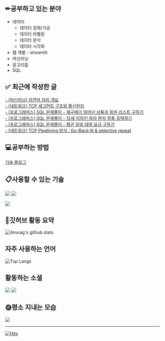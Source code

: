 
## ✏공부하고 있는 분야
* 데이터
  * 데이터 정재/가공
  * 데이터 라벨링
  * 데이터 분석
  * 데이터 시각화
* 웹 개발 - streamlit
* 머신러닝
* 알고리즘
* SQL

## ✅ 최근에 작성한 글
[- [머신러닝] 자연어 처리 개요](https://whdgus928.tistory.com/82) <br/>
[- [네트워크] TCP 세그먼트 구조와 통신원리](https://whdgus928.tistory.com/81) <br/>
[- [프로그래머스] SQL 문제풀이 - 재구매가 일어난 상품과 회원 리스트 구하기](https://whdgus928.tistory.com/80) <br/>
[- [프로그래머스] SQL 문제풀이 - 12세 이하인 여자 환자 목록 출력하기](https://whdgus928.tistory.com/79) <br/>
[- [프로그래머스] SQL 문제풀이 - 평균 일일 대여 요금 구하기](https://whdgus928.tistory.com/78) <br/>
[- [네트워크] TCP Pipelining 방식 : Go-Back-N & selective repeat](https://whdgus928.tistory.com/77) <br/>

## 💻공부하는 방법
[기술 블로그](https://whdgus928.tistory.com/)

## 📋사용할 수 있는 기술
<img src="https://img.shields.io/badge/Python-gray?style=flat&logo=Python&logoColor=3776AB"> <img src="https://img.shields.io/badge/Java-007396?style=flat&logo=Java&logoColor=white">

<img src="https://img.shields.io/badge/mysql-4479A1?style=flat&logo=mysql&logoColor=white">

## 📃깃허브 활동 요약
![Anurag's github stats](https://github-readme-stats.vercel.app/api?username=whdgus928&show_icons=true&theme=vue )

## 자주 사용하는 언어
![Top Langs](https://github-readme-stats.vercel.app/api/top-langs/?username=whdgus928&layout=compact&theme=vue)

## 활동하는 소셜
<a href="https://career.programmers.co.kr/pr/whdgus928_1461"><img src="https://img.shields.io/badge/-programmers-blue?style=flat"/></a>
<a href="https://whdgus928.tistory.com/"><img src="https://img.shields.io/badge/Tistory-000000?style=flat&logo=tistory&logoColor=white"/></a>

## 🌞평소 지내는 모습
<a href="https://blog.naver.com/whdgus928"><img src="https://img.shields.io/badge/Naver-03C75A?style=flat&logo=naver&logoColor=white"/></a>

***

[![Hits](https://hits.seeyoufarm.com/api/count/incr/badge.svg?url=https%3A%2F%2Fgithub.com%2Fwhdgus928%2Fhit-counter&count_bg=%2379C83D&title_bg=%23555555&icon=&icon_color=%23E7E7E7&title=hits&edge_flat=false)](https://github.com/whdgus928)

